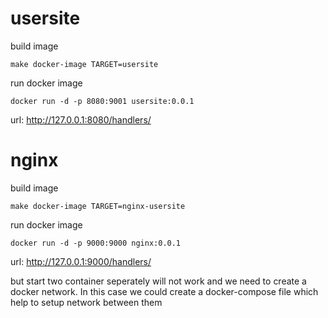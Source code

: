 # usersite
build image
```
make docker-image TARGET=usersite
```

run docker image
```
docker run -d -p 8080:9001 usersite:0.0.1
```
url:
http://127.0.0.1:8080/handlers/

# nginx
build image
```
make docker-image TARGET=nginx-usersite
```

run docker image
```
docker run -d -p 9000:9000 nginx:0.0.1
```
url:
http://127.0.0.1:9000/handlers/

but start two container seperately will not work and we need to create a docker network. In this case we could create a docker-compose file which help to setup network between them